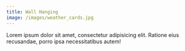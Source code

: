 ```yaml
---
title: Wall Hanging
image: /images/weather_cards.jpg
---
```


Lorem ipsum dolor sit amet, consectetur adipisicing elit. Ratione eius recusandae, porro ipsa necessitatibus autem!